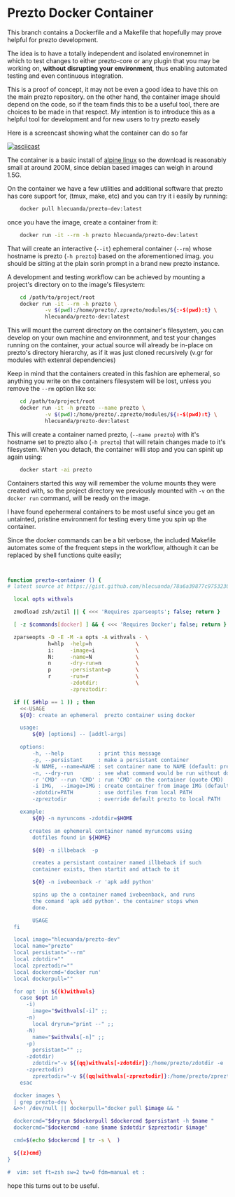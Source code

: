# Prezto Docker Container

This branch contains a Dockerfile and a Makefile that hopefully may
prove helpful for prezto development.

The idea is to have a totally independent and isolated environemnet
in which to test changes to either prezto-core or any plugin that you
may be working on, **without disrupting your environment**, thus enabling
automated testing and even continuous integration.

This is a proof of concept, it may not be even a good idea to have
this on the main prezto repository. on the other hand, the container
image should depend on the code, so if the team finds this to be a
useful tool, there are choices to be made in that respect. My
intention is to introduce this as a helpful tool for development and
for new users to try prezto easely

Here is a screencast showing what the container can do so far

[![asciicast](https://asciinema.org/a/277054.svg)](https://asciinema.org/a/277054)

The container is a basic install of [alpine linux](https://alpinelinux.org) so the download
is reasonably small at around 200M, since  debian based images can
weigh in around 1.5G.

On the container we have a few utilities and additional software that
prezto has core support for, (tmux, make, etc) and you can try it i
easily by running:

```bash
    docker pull hlecuanda/prezto-dev:latest
```

once you have the image, create a container from it:

```bash
    docker run -it --rm -h prezto hlecuanda/prezto-dev:latest
```

That will create an interactive (`--it`) ephemeral container (`--rm`)
whose hostname is prezto (`-h prezto`) based on the aforementioned
imag. you should be sitting at the plain sorin prompt in a brand new
prezto instance.

A development and testing workflow can be achieved by mounting a
project's directory on to the image's filesystem:

```bash
    cd /path/to/project/root
    docker run -it --rm -h prezto \
            -v $(pwd):/home/prezto/.zprezto/modules/${:-$(pwd):t} \
            hlecuanda/prezto-dev:latest
```

This will mount the current directory on the container's filesystem,
you can develop on your own machine and environnment, and test your
changes running on the container, your actual source will already be
in-place on prezto's directory hierarchy, as if it was just cloned
recursively (v.gr for modules with extenral dependencies)

Keep in mind that the containers created in this fashion are ephemeral,
so anything you write on the containers filesystem will be lost,
unless you remove the `--rm` option like so:

```bash
    cd /path/to/project/root
    docker run -it -h prezto --name prezto \
            -v $(pwd):/home/prezto/.zprezto/modules/${:-$(pwd):t} \
            hlecuanda/prezto-dev:latest
```
This will create a container named prezto, (`--name prezto`) with it's
hostname set to prezto also (`-h prezto`) that will retain changes
made to it's filesystem. When you detach, the container willi stop and
you can spinit up again using:

```bash
    docker start -ai prezto
```

Containers started this way will remember the volume mounts they were
created with, so the project directory we previously mounted with
`-v` on the `docker run` command, will be ready on the image.

I have found epehermeral containers to be most useful since you get an
untainted, pristine environment for testing every time you spin up the
container.

Since the docker commands can be a bit verbose, the included Makefile
automates some of the frequent steps in the workflow, although it can
be replaced by shell functions  quite easily;

```bash


function prezto-container () {
# latest source at https://gist.github.com/hlecuanda/78a6a39877c9753230a11c2d8832f4b6

  local opts withvals

  zmodload zsh/zutil || { <<< 'Requires zparseopts'; false; return }

  [ -z $commands[docker] ] && { <<< 'Requires Docker'; false; return }

  zparseopts -D -E -M -a opts -A withvals - \
             h=hlp  -help=h              \
             i:     -image=i             \
             N:     -name=N              \
             n      -dry-run=n           \
             p      -persistant=p        \
             r      -run=r               \
                    -zdotdir:            \
                    -zpreztodir:

  if (( $#hlp == 1 )) ; then
    <<-USAGE
    ${0}: create an ephemeral  prezto container using docker

    usage:
        ${0} [options] -- [addtl-args]

    options:
        -h, --help           : print this message
        -p, --persistant     : make a persistant container
        -N NAME, --name=NAME : set container name to NAME (default: prezto)
        -n, --dry-run        : see what command would be run without doing so
        -r 'CMD' --run 'CMD' : run 'CMD' on the container (quote CMD)
        -i IMG,  --image=IMG : create container from image IMG (default hlecuanda/prezto-dev)
        -zdotdir=PATH        : use dotfiles from local PATH
        -zpreztodir          : override default prezto to local PATH

    example:
        ${0} -n myruncoms -zdotdir=$HOME

       creates an ephemeral container named myruncoms using
        dotfiles found in ${HOME}

        ${0} -n illbeback  -p

        creates a persistant container named illbeback if such
        container exists, then startit and attach to it

        ${0} -n ivebeenback -r 'apk add python'

        spins up the a container named ivebeenback, and runs
        the comand 'apk add python'. the container stops when
        done.

		USAGE
  fi

  local image="hlecuanda/prezto-dev"
  local name="prezto"
  local persistant="--rm"
  local zdotdir=""
  local zpreztodir=""
  local dockercmd='docker run'
  local dockerpull=""

  for opt  in ${(k)withvals}
    case $opt in
      -i)
        image="$withvals[-i]" ;;
      -n)
        local dryrun="print --" ;;
      -N)
        name="$withvals[-n]" ;;
      -p)
        persistant="" ;;
      -zdotdir)
        zdotdir="-v ${(qq)withvals[-zdotdir]}:/home/prezto/zdotdir -e 'ZDOTDIR=/home/prezto/zdotdir  " ;;
      -zpreztodir)
        zpreztodir="-v ${(qq)withvals[-zpreztodir]}:/home/prezto/zpreztodir -e 'ZPREZTODIR=/home/prezto/zpreztodir  " ;;
    esac

  docker images \
  | grep prezto-dev \
  &>>! /dev/null || dockerpull="docker pull $image && "

  dockercmd="$dryrun $dockerpull $dockercmd $persistant -h $name "
  dockercmd="$dockercmd -name $name $zdotdir $zpreztodir $image"

  cmd=$(echo $dockercmd | tr -s \  )

  ${(z)cmd}
}

#  vim: set ft=zsh sw=2 tw=0 fdm=manual et :
```
hope this turns out to be useful.
